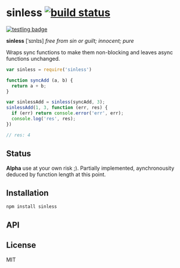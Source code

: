 # sinless [![build status](https://secure.travis-ci.org/thlorenz/sinless.png)](http://travis-ci.org/thlorenz/sinless)

[![testling badge](https://ci.testling.com/thlorenz/sinless.png)](https://ci.testling.com/thlorenz/sinless)

**sinless** [ˈsɪnlɪs]
*free from sin or guilt; innocent; pure*

Wraps sync functions to make them non-blocking and leaves async functions unchanged.

```js
var sinless = require('sinless')

function syncAdd (a, b) {
  return a + b;
}

var sinlessAdd = sinless(syncAdd, 3);
sinlessAdd(1, 3, function (err, res) {
  if (err) return console.error('err', err);
  console.log('res', res);
})

// res: 4
```

## Status

**Alpha** use at your own risk ;).
Partially implemented, aynchronousity deduced by function length at this point.

## Installation

    npm install sinless

## API


## License

MIT
